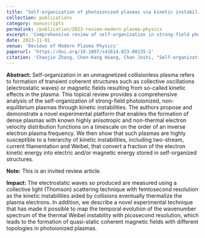 ```yaml
---
title: "Self-organization of photoionized plasmas via kinetic instabilities"
collection: publications
category: manuscripts
permalink: /publication/2023-review-modern-plasma-physics
excerpt: 'Comprehensive review of self-organization in strong-field photoionized, non-equilibrium plasmas through kinetic instabilities.'
date: 2023-11-01
venue: 'Reviews of Modern Plasma Physics'
paperurl: 'https://doi.org/10.1007/s41614-023-00135-2'
citation: 'Chaojie Zhang, Chen-Kang Huang, Chan Joshi, "Self-organization of photoionized plasmas via kinetic instabilities," <i>Reviews of Modern Plasma Physics</i> 7, 34 (2023).'
---
```


**Abstract:** Self-organization in an unmagnetized collisionless plasma refers to formation of transient coherent structures such as collective oscillations (electrostatic waves) or magnetic fields resulting from so-called kinetic effects in the plasma. This topical review provides a comprehensive analysis of the self-organization of strong-field photoionized, non-equilibrium plasmas through kinetic instabilities. The authors propose and demonstrate a novel experimental platform that enables the formation of dense plasmas with known highly anisotropic and non-thermal electron velocity distribution functions on a timescale on the order of an inverse electron plasma frequency. We then show that such plasmas are highly susceptible to a hierarchy of kinetic instabilities, including two-stream, current filamentation and Weibel, that convert a fraction of the electron kinetic energy into electric and/or magnetic energy stored in self-organized structures.

**Note:** This is an invited review article.

**Impact:** The electrostatic waves so produced are measured using a collective light (Thomson) scattering technique with femtosecond resolution as the kinetic instabilities aided by collisions eventually thermalize the plasma electrons. In addition, we describe a novel experimental technique that has made it possible to map the temporal evolution of the wavenumber spectrum of the thermal Weibel instability with picosecond resolution, which leads to the formation of quasi-static coherent magnetic fields with different topologies in photoionized plasmas.
